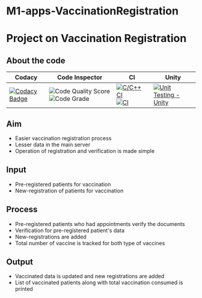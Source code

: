# M1-apps-VaccinationRegistration
# Project on Vaccination Registration
## About the code
| Codacy | Code Inspector | CI | Unity |
| --- | --- | --- | --- |
| [![Codacy Badge](https://app.codacy.com/project/badge/Grade/07569e2a9c5c4c779999a416d6664d3a)](https://www.codacy.com/gh/MukeshkumarK/M1-App-VaccinationRegistration/dashboard?utm_source=github.com&amp;utm_medium=referral&amp;utm_content=MukeshkumarK/M1-App-VaccinationRegistration&amp;utm_campaign=Badge_Grade) | ![Code Quality Score](https://api.codiga.io/project/29811/status/svg) ![Code Grade](https://api.codiga.io/project/29811/score/svg) | [![C/C++ CI](https://github.com/amithsnair11/StepIN_VaccineRegist/actions/workflows/c-build.yml/badge.svg)](https://github.com/amithsnair11/StepIN_VaccineRegist/actions/workflows/c-build.yml) [![CI](https://github.com/amithsnair11/StepIN_VaccineRegist/actions/workflows/main.yml/badge.svg)](https://github.com/amithsnair11/StepIN_VaccineRegist/actions/workflows/main.yml) | [![Unit Testing - Unity](https://github.com/amithsnair11/StepIN_VaccineRegist/actions/workflows/unity.yml/badge.svg)](https://github.com/amithsnair11/StepIN_VaccineRegist/actions/workflows/unity.yml) |
## Aim
* Easier vaccination registration process
* Lesser data in the main server
* Operation of registration and verification is made simple
## Input
* Pre-registered patients for vaccination
* New-registration of patients for vaccination
## Process
* Pre-registered patients who had appointments verify the documents
* Verification for pre-registered patient's data
* New-registrations are added
* Total number of vaccine is tracked for both type of vaccines
## Output
* Vaccinated data is updated and new registrations are added 
* List of vaccinated patients along with total vaccination consumed is printed
